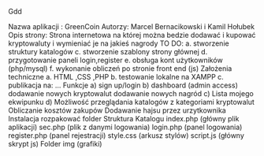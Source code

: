 Gdd

Nazwa aplikacji : GreenCoin
Autorzy: Marcel Bernacikowski i Kamil Hołubek
Opis strony:
Strona internetowa na której można bedzie dodawać i kupować kryptowaluty i wymieniać je na jakieś nagrody
TO DO:
a. stworzenie struktury katalogów
c. stworzenie szablony strony głównej
d. przygotowanie paneli login,register
e. obsługa kont użytkowników (php/mysql)
f. wykonanie obliczeń po stronie front end (js)
Założenia techniczne a. HTML ,CSS ,PHP b. testowanie lokalne na XAMPP c. publikacja na: ...
Funkcje a) sign up/login b) dashboard (admin access)
dodawanie nowych kryptowalut
dodawanie nowych nagród c) Lista mojego ekwipunku d) Możliwość przeglądania katalogów z kategoriami kryptowalut
Obliczanie kosztów zakupów
Dodawanie hajsu przez urzytkownika
Instalacja
rozpakować folder
Struktura Katalogu
index.php (główny plik aplikacji)
sec.php (plik z danymi logowania)
login.php (panel logowania)
register.php (panel rejestracji)
style.css (arkusz stylów)
script.js (główny skrypt js)
Folder img (grafiki)
